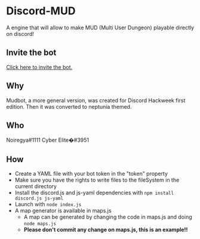 # Discord-MUD
A engine that will allow to make MUD (Multi User Dungeon) playable directly on discord!
## Invite the bot
[ Click here to invite the bot.](https://discordapp.com/api/oauth2/authorize?client_id=592768101381308441&permissions=0&scope=bot)
## Why
Mudbot, a more general version, was created for Discord Hackweek first edition. Then it was converted to neptunia themed.
## Who
Noiregya#1111
Cyber Elite�#3951
## How
* Create a YAML file with your bot token in the "token" property
* Make sure you have the rights to write files to the fileSystem in the current directory
* Install the discord.js and js-yaml dependencies with `npm install discord.js js-yaml`
* Launch with `node index.js`
* A map generator is available in maps.js
  * A map can be generated by changing the code in maps.js and doing `node maps.js`
  * **Please don't commit any change on maps.js, this is an example!!**
